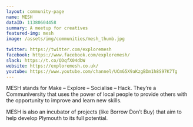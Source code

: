 ```yaml
---
layout: community-page
name: MESH
dataID: 11380604458
summary: A meetup for creatives
featured-img: mesh
image: /assets/img/communities/mesh_thumb.jpg

twitter: https://twitter.com/exploremesh
facebook: https://www.facebook.com/exploremesh/
slack: https://t.co/QDqfX04dbW
website: https://exploremesh.co.uk/
youtube: https://www.youtube.com/channel/UCmG5X9aKzgBDm1h8S97K7Tg
---
```

MESH stands for Make – Explore – Socialise – Hack. They’re a Communiversity that
uses the power of local people to provide others with the opportunity to improve
and learn new skills.

MESH is also an incubator of projects (like Borrow Don’t Buy) that aim to help
develop Plymouth to its full potential.
